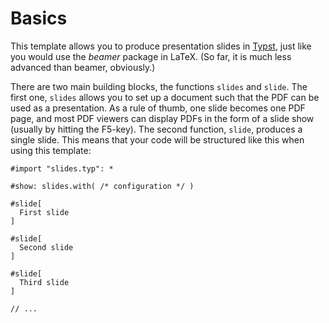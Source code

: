 # Basics

This template allows you to produce presentation slides in
[Typst](https://typst.app), just like you would use the _beamer_ package in LaTeX.
(So far, it is much less advanced than beamer, obviously.)

There are two main building blocks, the functions `slides` and `slide`.
The first one, `slides` allows you to set up a document such that the PDF can
be used as a presentation.
As a rule of thumb, one slide becomes one PDF page, and most PDF viewers can
display PDFs in the form of a slide show (usually by hitting the F5-key).
The second function, `slide`, produces a single slide.
This means that your code will be structured like this when using this template:
```typ
#import "slides.typ": *

#show: slides.with( /* configuration */ )

#slide[
  First slide
]

#slide[
  Second slide
]

#slide[
  Third slide
]

// ...
```